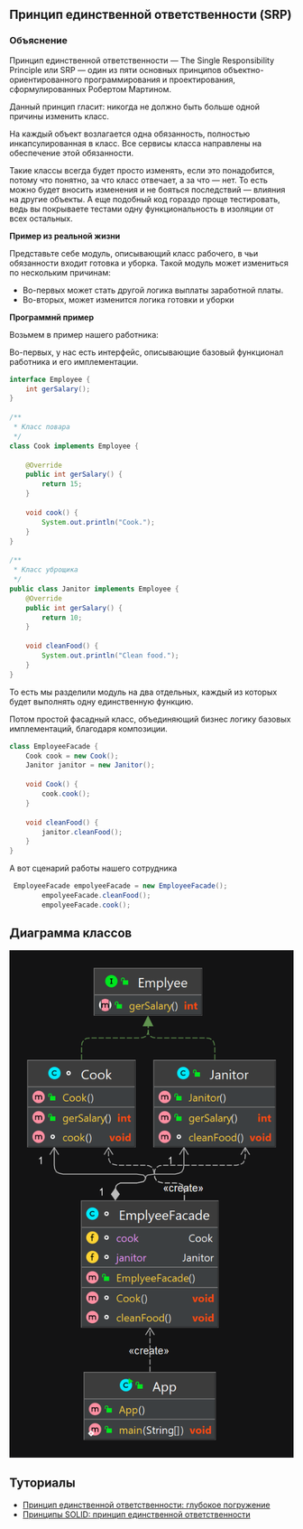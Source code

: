 
## Принцип единственной ответственности (SRP)


### Объяснение
Принцип единственной ответственности — The Single Responsibility Principle или SRP — один из пяти основных принципов объектно-ориентированного программирования и проектирования, сформулированных Робертом Мартином.

Данный принцип гласит: никогда не должно быть больше одной причины изменить класс.

На каждый объект возлагается одна обязанность, полностью инкапсулированная в класс. Все сервисы класса направлены на обеспечение этой обязанности.

Такие классы всегда будет просто изменять, если это понадобится, потому что понятно, за что класс отвечает, а за что — нет. То есть можно будет вносить изменения и не бояться последствий — влияния на другие объекты. А еще подобный код гораздо проще тестировать, ведь вы покрываете тестами одну функциональность в изоляции от всех остальных.

**Пример из реальной жизни**

Представьте себе модуль, описывающий класс рабочего, в чьи обязанности входит готовка и уборка.
Такой модуль может измениться по нескольким причинам:

* Во-первых может стать другой логика выплаты заработной платы.
* Во-вторых, может изменится логика готовки и уборки

**Программнй пример**

Возьмем в пример нашего работника:

Во-первых, у нас есть интерфейс, описывающие базовый функционал работника и его имплементации.
```java
interface Employee {
    int gerSalary();
}

/**
 * Класс повара
 */
class Cook implements Employee {

    @Override
    public int gerSalary() {
        return 15;
    }

    void cook() {
        System.out.println("Cook.");
    }
}

/**
 * Класс уброщика
 */
public class Janitor implements Employee {
    @Override
    public int gerSalary() {
        return 10;
    }

    void cleanFood() {
        System.out.println("Clean food.");
    }
}
```
То есть мы разделили модуль на два отдельных, каждый из которых будет выполнять одну единственную функцию.

Потом простой фасадный класс, объединяющий бизнес логику базовых имплементаций, благодаря композиции.

```java
class EmployeeFacade {
    Cook cook = new Cook();
    Janitor janitor = new Janitor();

    void Cook() {
        cook.cook();
    }

    void cleanFood() {
        janitor.cleanFood();
    }
}
```

А вот сценарий работы нашего сотрудника

```java
 EmployeeFacade empolyeeFacade = new EmployeeFacade();
        empolyeeFacade.cleanFood();
        empolyeeFacade.cook();
```


## Диаграмма классов

![alt text](../../../resources/solid/srp/srp.png)


## Туториалы

* [Принцип единственной ответственности: глубокое погружение](https://habr.com/ru/articles/465507/)
* [Принципы SOLID: принцип единственной ответственности](https://web-creator.ru/articles/solid_the_single_responsibility_principle)
